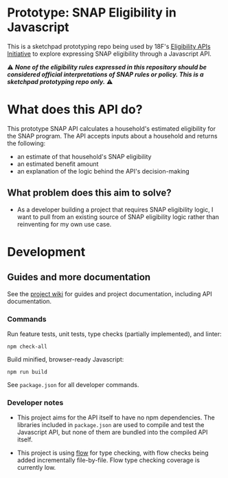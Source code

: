 # Prototype: SNAP Eligibility in Javascript

This is a sketchpad prototyping repo being used by 18F's [Eligibility APIs Initiative](https://github.com/18F/eligibility-rules-service/blob/master/README.md) to explore expressing SNAP eligibility through a Javascript API.

:warning: ***None of the eligibility rules expressed in this repository should be considered official interpretations of SNAP rules or policy. This is a sketchpad prototyping repo only.*** :warning:

# What does this API do?

This prototype SNAP API calculates a household's estimated eligibility for the SNAP program. The API accepts inputs about a household and returns the following:

+ an estimate of that household's SNAP eligibility
+ an estimated benefit amount
+ an explanation of the logic behind the API's decision-making

## What problem does this aim to solve?

* As a developer building a project that requires SNAP eligibility logic, I want to pull from an existing source of SNAP eligibility logic rather than reinventing for my own use case.

# Development

## Guides and more documentation

See the [project wiki](https://github.com/18f/snap-js-api-prototype/wiki) for guides and project documentation, including API documentation.

### Commands

Run feature tests, unit tests, type checks (partially implemented), and linter:

```
npm check-all
```

Build minified, browser-ready Javascript:

```
npm run build
```

See `package.json` for all developer commands.

### Developer notes

+ This project aims for the API itself to have no npm dependencies. The libraries included in `package.json` are used to compile and test the Javascript API, but none of them are bundled into the compiled API itself.

+ This project is using [flow](https://flow.org/) for type checking, with flow checks being added incrementally file-by-file. Flow type checking coverage is currently low.
